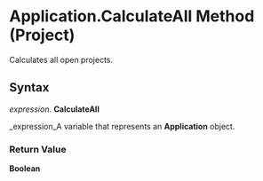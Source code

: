 
# Application.CalculateAll Method (Project)

Calculates all open projects.


## Syntax

 _expression_. **CalculateAll**

 _expression_A variable that represents an  **Application** object.


### Return Value

 **Boolean**

